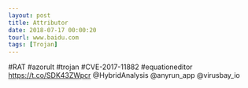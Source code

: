 ```yaml
---
layout: post
title: Attributor
date: 2018-07-17 00:00:20
tourl: www.baidu.com
tags: [Trojan]
---
```

#RAT #azorult #trojan #CVE-2017-11882 #equationeditor 
https://t.co/SDK43ZWpcr
@HybridAnalysis @anyrun_app @virusbay_io